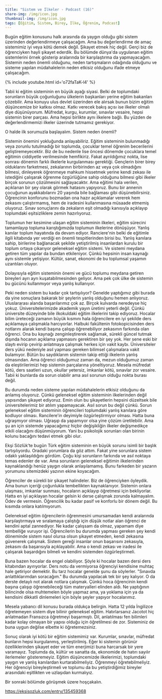 ```yaml
---
title: "Sistem ve İlkeler - Podcast (16)"
share-img: /img/icon.jpg
thumbnail-img: /img/icon.jpg
tags: [Eğitim, Sistem, Birey, İlke, Öğrenim, Podcast]
---
```



Bugün eğitim konusunu halk arasında da yaygın olduğu gibi sistem üzerinden değerlendirmeye çalışacağım. Ama bu değerlendirme de amaç sistemimiz iyi veya kötü demek değil. Şikayet etmek hiç değil. Gerçi biz de öğrenciyken hayli şikayet ederdik. Bu bölümde dünya'da uygulanan eğitim sistemlerini örnek gösterip aralarında bir karşılaştırma da yapmayacağım. Sistemin neden önemli olduğunu, neden tartışmaların odağında olduğunu ve  sisteme yapılan müdahalelerin neden etkisiz olduğunu ifade etmeye çalışacağım. 

{% include youtube.html id='o72faTaK-l4' %}

Tabii ki eğitim sisteminin en büyük ayağı siyasi. Belki de toplumdaki sorunların büyük çoğunluğunu ülkelerin başkanları yerine eğitim bakanları çözebilir. Ama konuyu ulus devlet üzerinden ele alırsak bunun bizim eğitim düşüncemize bir katkısı olmaz. Katkı verecek bakış açısı ise ilkeler olmalı diye düşünüyorum. Müfredat, kurgu, kurumlar, sınavlar vesaire, hepsi sistemin birer parçası. Ama hepsi birlikte aynı ilkelere bağlı. Bu yüzden de değerlendirmemizi ilkeler üzerinde tutmamız gerekiyor.

O halde ilk sorumuzla başlayalım. Sistem neden önemli?

Sistemin önemini yokluğunda anlayabiliriz. Eğitim sisteminin bulunmadığı veya zorunlu tutulmadığı bir toplumda, çocuklar temel öğrenim becerilerini geliştiremeyecektir. Biz de bu nedenle lise öncesi dönemde çocuklara temel eğitimin ciddiyetle verilmesinde hemfikiriz. Fakat ayrıldığımız nokta, lise sonrası dönemin farklı ilkelerle kurgulanması gerektiği. Gençlerin birer birey olduklarını farketmesi, zekalarının birbirinden az veya çok olmadığını bilmesi, dinleyerek öğrenmeye mahkum hissetmek yerine kendi zekası ile istediğini çalışarak öğrenme özgürlüğüne sahip olduğunu bilmesi gibi ilkeler birçok sorunun çözülmesini sağlayacaktır. Ama eğitimi hala  verilen, açıklanan bir şey olarak görmek hatasını yapıyoruz. Bunu bir annenin çocuğunun ayakkabılarını 20 yaşında bile bağlaması gibi düşünebilirsiniz. Öğrencinin konforunu bozmadan ona hazır açıklamalar vererek hem zekasını çalıştırmamış, hem de iradesini kullanmasına müsaade etmemiş oluyoruz. Sınav sonuçlarını da zekaların eşit olmadığı kanısıyla açıklayıp toplumdaki eşitsizliklere zemin hazırlıyoruz. 

Toplumun her kesimine ulaşan eğitim sisteminin ilkeleri, eğitim sürecini tamamlayıp topluma karıştığımızda toplumun ilkelerine dönüşüyor. Yanlış kanılar toplum hayatında da devam ediyor. Ranciere'nin belki de eğitimle ilgili kitabında yer verdiği en önemli tespitlerinden birisi bu. Yanlış kanılara sahip, birilerine bağlanacak şekilde yetiştirilmiş insanlardan kurulu bir toplum ortaya çıkarıyor geleneksel eğitim sistemi. Ve sistemi meydana getiren tüm yapılar da bundan etkileniyor. Çünkü hepsinin insan kaynağı aynı sistemle yetişiyor. Kültür, sanat, ekonomi de bu toplumsal yaşamın uzantıları oluyor.

Dolayısıyla eğitim sisteminin önemi ve gücü toplumu meydana getiren bireyleri ayrı ayrı kuşatabilmesinden geliyor. Ama pek çok ülke de sistemin bu gücünü kullanmıyor veya yanlış kullanıyor.


Peki neden sistem bu kadar çok tartışılıyor? Genelde yaptığımız gibi burada da yine sonuçlara bakarak bir şeylerin yanlış olduğunu hemen anlıyoruz. Uluslararası alanda başarılarımız çok az. Birçok kulvarda neredeyse hiç yokuz. Üniversitelerimizde akademik yayın üretimi yeterli değil. Çünkü üniversite düzeyinde bile ilkokuldaki eğitim ilkelerini takip ediyoruz.  Hocalar bilim üreteceği zamanın büyük kısmını hala öğrencilere en iyi şekilde ders açıklamaya çalışmakla harcıyorlar. Halbuki fakültenin fotokopicisinden ders notlarını alarak kendi başına çalışıp öğrenebiliyor zekasının farkında olan öğrenci. Ona bu kaynağı zenginleştirerek sağlamak, sürekli güncel tutmak dışında hocanın açıklama yapmasını gerektiren bir şey yok. Her sene eski bir slaytı evirip çevirip anlatmaya çalışmak herkes için vakit kaybı. Üniversiteler ders yükü nedeniyle asıl yapması gereken bilimsel çalışmalara vakit bulamıyor. Bütün bu saydıklarım sistemin takip ettiği ilkelerin yanlış olmasından. Ama öğrenci olduğumuz zaman da, mezun olduğumuz zaman da eleştirilerimizi hep sistemin parçalarına yöneltiyoruz. Mesela müfredat kötü, ders saatleri uzun, okullar yetersiz, imkanlar kötü, sınavlar zor vesaire. Tabii ki bunlarda da sorun olabilir ama asıl sorunun olduğu nokta burası değil.

Bu durumda neden sisteme yapılan müdahalelerin etkisiz olduğunu da anlamış oluyoruz. Çünkü geleneksel eğitim sisteminin ilkelerinden değil yapısından şikayet ediyoruz. Emin olun bu şikayetlerin hepsini düzeltsek bile üniversitelerimiz bir atılım yapamayacak. Asıl sorun bu değil çünkü. Sorun geleneksel eğitim sisteminin öğrencileri toplumdaki yanlış kanılara göre kodluyor olması. Rancilere'in deyimiyle özgürleştirmiyor olması. Hatta buna uğraşmıyor olması. Uğraşıp da yapamıyor olsa yine çözüm üretilebilir. Ama şu an için sistemde yapacağımız hiçbir değişikliğin ilkeler değişmedikçe etkili olacağını düşünmüyorum. Yani bu psikolojik sorunları olan birinin kolunu bacağını tedavi etmek gibi olur. 

Ekşi Sözlük’te bugün Türk eğitim sisteminin en büyük sorunu isimli bir başlık tartışılıyordu. Oradaki yorumlara da göz attım. Fakat yine sorunlara sistem odaklı yaklaşıldığını gördüm. Çoğu kişi sorunların farkında ve asıl noktaya temas edenler de var. Ama sorunların geleneksel eğitimin ilkelerinden kaynaklandığı henüz yaygın olarak anlaşılamamış. Bunu farkeden bir yazarın yorumunu sitemizdeki yazının ekine koyacağım.

Öğrenciler de sürekli bir şikayet halindeler. Biz de öğrenciyken öyleydik. Ama bunun içeriği çoğunlukla tembellikten kaynaklanıyor. Sistemin onlara ulaşması, imkanlar sunması, hocaların açıklayıp öğretmesi için bekliyorlar. Hatta en iyi açıklayan hocalar gelsin ki derse çalışmak zorunda kalmayalım. Ödev de vermesin. Öğrencilik bu kadar pasif ve konforlu bir dönem değil. Bu kısımda onlara katılmıyorum.

Geleneksel eğitim öğrencilerin öğrenmesini umursamadan kendi aralarında karşılaştırmaya ve sıralamaya çalıştığı için düşük notlar alan öğrenci de kendini aptal zannediyor. Ne kadar çalışsam da olmaz, yapamam diye tembelliğe vuruyor işi. Öğrencilerin bu durumda yapması gereken şey kendi döneminde sistem nasıl olursa olsun şikayet etmeden, kendi zekasına güvenerek çalışmak. Sistem gereği insanlar onun başarısını zekasıyla, zekasını da başarısıyla açıklayabilir. Ama o kendi zekası ve iradesi ile çalışarak başardığını bilmeli ve kendini sistemden özgürleştirmeIi.

Buna bazen hocalar da engel olabiliyor. Şöyle ki hocalar bazen dersi ders kitabından ayırıyorlar. Ders notu da vermiyorsa öğrenciyi kendisine muhtaç hale getiriyor demektir. Bu tarz hocalar genelde şunu da söylerler. "Sınavda anlattıklarımdan soracağım." Bu durumda yapılacak tek bir şey kalıyor. O da derste detaylı not alarak notlara çalışmak. Çünkü hoca öğrencinin kendi başına çalışıp öğrenebileceği tüm materyalleri elinden aldı. Ne yaptığının bilincinde olsa muhtemelen böyle yapmaz ama, ya yoklama için ya da kendisini dikkatli dinlemeleri için böyle şeyler yapıyor hocalarımız. 

Mesela yabancı dil konusu burada oldukça belirgin. Hatta 12 yılda İngilizce öğretemeyen sistem diye bilinir geleneksel eğitim. Hatırlarsanız Jacotot hiç anlatmadan Fransızca öğretmeyi başarmıştı. Dil, anlatılması fen bilimleri kadar kolay olmayan bir yapısı olduğu için öğretilmesi de zor. Sisteminiz de buna uygun değilse elbette ki öğretemezsiniz.

Sonuç olarak iyi kötü bir eğitim sistemimiz var. Kurumlar, sınavlar, müfredat bunların hepsi kurgulanmış, yerleştirilmiş. Eğer ki sistemin görünür özelliklerinden şikayet eder ve tüm enerjimizi buna harcarsak bir yere varamayız. Toplumda da, kültür ve sanatta da, ekonomide de hatırı sayılır ilerlemeler gösteremeyiz. Eğitim düşüncemizde ilkelerimizi, toplumdaki yaygın ve yanlış kanılardan kurtarabilmeliyiz. Öğrenmeyi öğretebilmeliyiz. Her öğrenciyi bireyleştirmeli ve toplumu da bu yetiştirdiğimiz bireyler arasındaki eşitlikten ve uzlaşıdan kurmalıyız.


Bir sonraki bölümde görüşmek üzere hoşçakalın.


https://eksisozluk.com/entry/135459368
